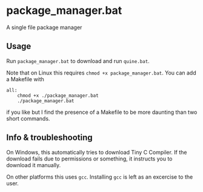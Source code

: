 # package_manager.bat
A single file package manager

## Usage
Run `package_manager.bat` to download and run `quine.bat`.

Note that on Linux this requires `chmod +x package_manager.bat`. You can add a Makefile with
```make
all:
	chmod +x ./package_manager.bat
	./package_manager.bat
```
if you like but I find the presence of a Makefile to be more daunting than two short commands.

## Info & troubleshooting
On Windows, this automatically tries to download Tiny C Compiler. If the download fails due to permissions or something, it instructs you to download it manually.

On other platforms this uses `gcc`. Installing `gcc` is left as an excercise to the user.
